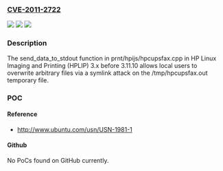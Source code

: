 ### [CVE-2011-2722](https://cve.mitre.org/cgi-bin/cvename.cgi?name=CVE-2011-2722)
![](https://img.shields.io/static/v1?label=Product&message=n%2Fa&color=blue)
![](https://img.shields.io/static/v1?label=Version&message=%3D%20n%2Fa%20&color=brighgreen)
![](https://img.shields.io/static/v1?label=Vulnerability&message=n%2Fa&color=brighgreen)

### Description

The send_data_to_stdout function in prnt/hpijs/hpcupsfax.cpp in HP Linux Imaging and Printing (HPLIP) 3.x before 3.11.10 allows local users to overwrite arbitrary files via a symlink attack on the /tmp/hpcupsfax.out temporary file.

### POC

#### Reference
- http://www.ubuntu.com/usn/USN-1981-1

#### Github
No PoCs found on GitHub currently.


